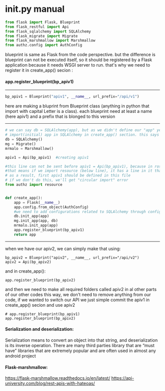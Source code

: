# __init__.py manual

```python
from flask import Flask, Blueprint
from flask_restful import Api
from flask_sqlalchemy import SQLAlchemy 
from flask_migrate import Migrate
from flask_marshmallow import Marshmallow
from authz.config import AuthConfig
```

blueprint is same as Flask from the code perspective. but the difference is blueprint can not be executed itself, so it should be registered by a Flask application because it needs WSGI server to run. that's why we need to register it in create_app() secion :

#### app.register_blueprint(bp_apiv1)

---
```python
bp_apiv1 = Blueprint("apiv1", __name__, url_prefix="/api/v1")
```

here are making a bluprint from Blueprint class (anything in python that import with capital Letter is a class).
each blueprint need at least a name (here apiv1) and a prefix that is blonged to this version

---
```python
# we can say db = SQLAlchemy(app), but as we didn't define our "app" yet, we should use "init_app" function to 
# import(initial) app in SQLAlchemy in create_app() section. this says which app should I initiate
db = SQLAlchemy()
mg = Migrate()
mrmalo = Marshmallow()

apiv1 = Api(bp_apiv1)  #creating apiv1

#this line can not be sent before apiv1 = Api(bp_apiv1), because in rosource we've imported apiv1
#that means if we import resource (below line), it has a line in it that say import apiv1 from this file
# as a result, first apiv1 should be defined in this file
# if we don't do this, we'll get "circular import" error
from authz import resource   


def create_app():
    app = Flask(__name__)
    app.config.from_object(AuthConfig)
    #we need to add configurations related to SQLAlchemy through config.py to be loaded to app 
    db.init_app(app)  
    mg.init_app(app, db)   
    mrmalo.init_app(app)              
    app.register_blueprint(bp_apiv1)
    return app
```

---
when we have our apiv2, we can simply make that using:
```
bp_apiv2 = Blueprint("apiv2", __name__, url_prefix="/api/v2")
apiv2 = Api(bp_apiv2)
```
and in create_app():
```
app.register_blueprint(bp_apiv2)
```
and then we need to make all required folders called apiv2 in al other parts of our other codes
this way, we don't need to remove anything from our code, if we wanted to switch our API we just simple commit the apiv1 in create_app() secion and use apiv2
```
# app.register_blueprint(bp_apiv1)
app.register_blueprint(bp_apiv2)
```

#### Serialization and deserialization:
Serialization means to convert an object into that string, and deserialization is its inverse operation. There are many third parties library that are “must have” libraries that are extremely popular and are often used in almost any android project

#### Flask-marshmallow:
https://flask-marshmallow.readthedocs.io/en/latest/
https://api-university.com/blog/rest-apis-with-hateoas/
